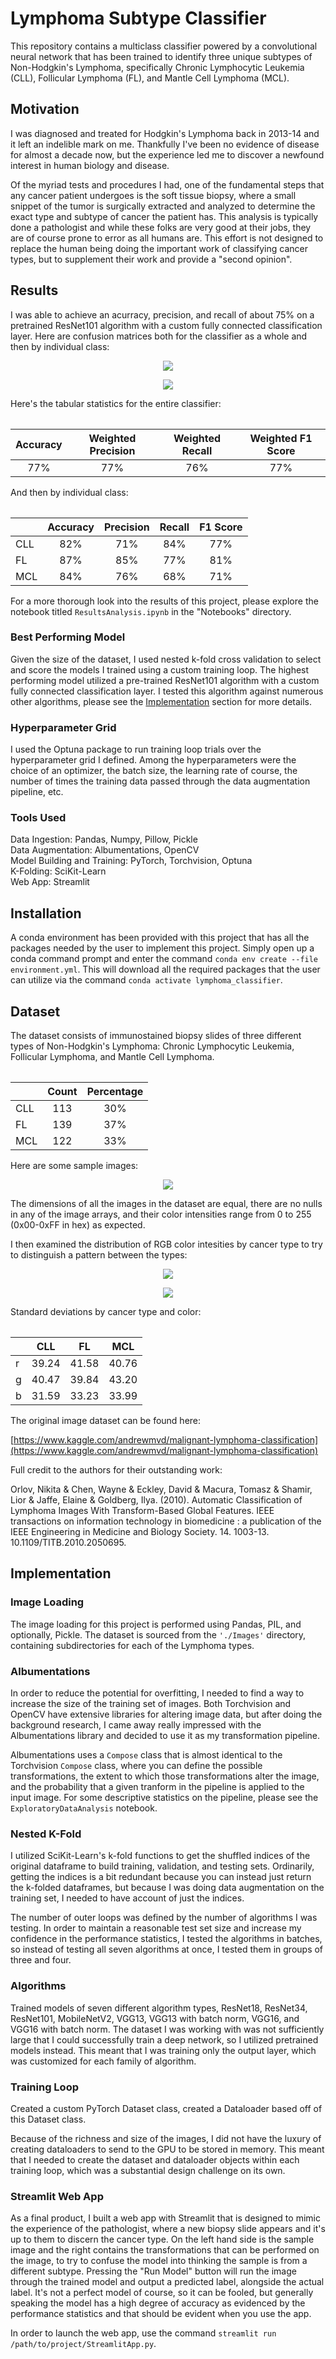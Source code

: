 # Lymphoma Subtype Classifier

This repository contains a multiclass classifier powered by a convolutional neural network that has been trained to 
identify three unique subtypes of Non-Hodgkin's Lymphoma, specifically Chronic Lymphocytic Leukemia (CLL), Follicular 
Lymphoma (FL), and Mantle Cell Lymphoma (MCL).

## Motivation

I was diagnosed and treated for Hodgkin's Lymphoma back in 2013-14 and it left an indelible mark on me.  Thankfully I've
been no evidence of disease for almost a decade now, but the experience led me to discover a newfound interest in human 
biology and disease.

Of the myriad tests and procedures I had, one of the fundamental steps that any cancer patient undergoes is the soft
tissue biopsy, where a small snippet of the tumor is surgically extracted and analyzed to determine the exact type and
subtype of cancer the patient has.  This analysis is typically done a pathologist and while these folks are very good at
their jobs, they are of course prone to error as all humans are.  This effort is not designed to replace the human being
doing the important work of classifying cancer types, but to supplement their work and provide a "second opinion".

## Results

I was able to achieve an acurracy, precision, and recall of about 75% on a pretrained ResNet101 algorithm with a custom 
fully connected classification layer.  Here are confusion matrices both for the classifier as a whole and then by
individual class:

<p align="center">
  <img src="Documents/README_Resources/conf_matrix_whole.png" />
</p>

<p align="center">
  <img src="Documents/README_Resources/conf_matrix_by_class.png" />
</p>

Here's the tabular statistics for the entire classifier:

<div align="center">
  <table>
  
|     Accuracy      |   Weighted Precision   |   Weighted Recall  |   Weighted F1 Score  |
|       :---:       |         :---:          |        :---:       |       :----:         |
|        77%        |          77%           |         76%        |         77%          |

  </table>
</div>
  
And then by individual class:

<div align="center">
  <table>

|      |  Accuracy |   Precision   |   Recall  |  F1 Score  |
| :--  |   :--:    |    :---:      |   :---:   |    :---:   |
| CLL  |    82%    |      71%      |    84%    |     77%    |
| FL   |    87%    |      85%      |    77%    |     81%    |
| MCL  |    84%    |      76%      |    68%    |     71%    |

  </table>
</div>

For a more thorough look into the results of this project, please explore the notebook titled `ResultsAnalysis.ipynb` 
in the "Notebooks" directory.

### Best Performing Model

Given the size of the dataset, I used nested k-fold cross validation to select and score the models I trained using a
custom training loop.  The highest performing model utilized a pre-trained ResNet101 algorithm with a custom fully
connected classification layer.  I tested this algorithm against numerous other algorithms, please see the 
[Implementation](#Implementation) section for more details.

### Hyperparameter Grid

I used the Optuna package to run training loop trials over the hyperparameter grid I defined.  Among the hyperparameters
were the choice of an optimizer, the batch size, the learning rate of course, the number of times the training data
passed through the data augmentation pipeline, etc.


### Tools Used
Data Ingestion: Pandas, Numpy, Pillow, Pickle \
Data Augmentation: Albumentations, OpenCV \
Model Building and Training: PyTorch, Torchvision, Optuna \
K-Folding: SciKit-Learn \
Web App: Streamlit


## Installation

A conda environment has been provided with this project that has all the packages needed by the user to implement this
project.  Simply open up a conda command prompt and enter the command `conda env create --file environment.yml`.  This 
will download all the required packages that the user can utilize via the command `conda activate lymphoma_classifier`.

## Dataset

The dataset consists of immunostained biopsy slides of three different types of Non-Hodgkin's Lymphoma: Chronic
Lymphocytic Leukemia, Follicular Lymphoma, and Mantle Cell Lymphoma.

<div align="center">
  <table>

|     |   Count   |   Percentage  |
| :-- |   :---:   |     :---:     |
| CLL |    113    |      30%      |
| FL  |    139    |      37%      |
| MCL |    122    |      33%      |

  </table>
</div>

Here are some sample images:

<p align="center">
  <img src="Documents/README_Resources/sample_images_by_type.png" />
</p>

The dimensions of all the images in the dataset are equal, there are no nulls in any of the image arrays, and their color
intensities range from 0 to 255 (0x00-0xFF in hex) as expected.

I then examined the distribution of RGB color intesities by cancer type to try to distinguish a pattern between the types:

<p align="center">
  <img src="Documents/README_Resources/color_hists_by_class.png" />
</p>

<p align="center">
  <img src="Documents/README_Resources/color_means_by_type.png" />
</p>


Standard deviations by cancer type and color:

<div align="center">
  <table>

|    |    CLL   |     FL     |   MCL     | 
| :- |   :---:  |    :---:   |   :---:   | 
| r  |   39.24  |    41.58   |   40.76   | 
| g  |   40.47  |    39.84   |   43.20   |
| b  |   31.59  |    33.23   |   33.99   | 

  </table>
</div>

The original image dataset can be found here: 

[https://www.kaggle.com/andrewmvd/malignant-lymphoma-classification](https://www.kaggle.com/andrewmvd/malignant-lymphoma-classification)

Full credit to the authors for their outstanding work:

Orlov, Nikita & Chen, Wayne & Eckley, David & Macura, Tomasz & Shamir, Lior & Jaffe, Elaine & Goldberg, Ilya. (2010).
Automatic Classification of Lymphoma Images With Transform-Based Global Features. IEEE transactions on information
technology in biomedicine : a publication of the IEEE Engineering in Medicine and Biology Society. 14. 1003-13.
10.1109/TITB.2010.2050695.


## Implementation

### Image Loading

The image loading for this project is performed using Pandas, PIL, and optionally, Pickle.  The dataset is sourced from
the `'./Images'` directory, containing subdirectories for each of the Lymphoma types.

### Albumentations

In order to reduce the potential for overfitting, I needed to find a way to increase the size of the training set of
images.  Both Torchvision and OpenCV have extensive libraries for altering image data, but after doing the background
research, I came away really impressed with the Albumentations library and decided to use it as my transformation
pipeline.

Albumentations uses a `Compose` class that is almost identical to the Torchvision `Compose` class, where you can define
the possible transformations, the extent to which those transformations alter the image, and the probability that a given
tranform in the pipeline is applied to the input image.  For some descriptive statistics on the pipeline, please see the
`ExploratoryDataAnalysis` notebook.

### Nested K-Fold

I utilized SciKit-Learn's k-fold functions to get the shuffled indices of the original dataframe to build training,
validation, and testing sets.  Ordinarily, getting the indices is a bit redundant because you can instead just return
the k-folded dataframes, but because I was doing data augmentation on the training set, I needed to have account of just
the indices.

The number of outer loops was defined by the number of algorithms I was testing.  In order to maintain a reasonable test
set size and increase my confidence in the performance statistics, I tested the algorithms in batches, so instead of 
testing all seven algorithms at once, I tested them in groups of three and four.

### Algorithms

Trained models of seven different algorithm types, ResNet18, ResNet34, ResNet101, MobileNetV2, VGG13, VGG13 with batch
norm, VGG16, and VGG16 with batch norm.  The dataset I was working with was not sufficiently large that I could
successfully train a deep network, so I utilized pretrained models instead.  This meant that I was training only the 
output layer, which was customized for each family of algorithm.

### Training Loop

Created a custom PyTorch Dataset class, created a Dataloader based off of this Dataset class.

Because of the richness and size of the images, I did not have the luxury of creating dataloaders to send to the GPU to
be stored in memory.  This meant that I needed to create the dataset and dataloader objects within each training loop,
which was a substantial design challenge on its own.

### Streamlit Web App

As a final product, I built a web app with Streamlit that is designed to mimic the experience of the pathologist, where
a new biopsy slide appears and it's up to them to discern the cancer type.  On the left hand side is the sample image
and the right contains the transformations that can be performed on the image, to try to confuse the model into thinking
the sample is from a different subtype.  Pressing the "Run Model" button will run the image through the trained model
and output a predicted label, alongside the actual label.  It's not a perfect model of course, so it can be fooled, but
generally speaking the model has a high degree of accuracy as evidenced by the performance statistics and that should be
evident when you use the app.

In order to launch the web app, use the command `streamlit run /path/to/project/StreamlitApp.py`.
